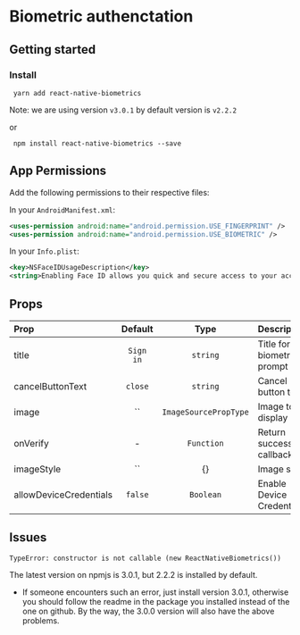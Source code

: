 # Biometric authenctation

## Getting started

### Install

```shell
 yarn add react-native-biometrics
```

Note: we are using version `v3.0.1` by default version is `v2.2.2 `

or

```shell
 npm install react-native-biometrics --save
```

## App Permissions

Add the following permissions to their respective files:

In your `AndroidManifest.xml`:

```xml
<uses-permission android:name="android.permission.USE_FINGERPRINT" />
<uses-permission android:name="android.permission.USE_BIOMETRIC" />

```

In your `Info.plist`:

```xml
<key>NSFaceIDUsageDescription</key>
<string>Enabling Face ID allows you quick and secure access to your account.</string>
```

## Props

| Prop                   |  Default  |    Type     | Description                |
| :--------------------- | :-------: | :---------: | :------------------------- |
| title                  | `Sign in` |  `string`   | Title for biometric prompt |
| cancelButtonText       |  `close`  |  `string`   | Cancel button text         |
| image                  |    ``     | `ImageSourcePropType` | Image to display           |
| onVerify               |     -     | `Function`  | Return success callback    |
| imageStyle             |    ``     |     {}      | Image style                |
| allowDeviceCredentials |  `false`  |  `Boolean`  | Enable Device Credentials  |

## Issues

```shell undefined is not a function (BiometryTypes)
TypeError: constructor is not callable (new ReactNativeBiometrics())
```

The latest version on npmjs is 3.0.1, but 2.2.2 is installed by default.

- If someone encounters such an error, just install version 3.0.1, otherwise you should follow the readme in the package you installed instead of the one on github. By the way, the 3.0.0 version will also have the above problems.
